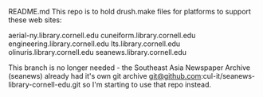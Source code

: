 README.md
This repo is to hold drush.make files for platforms to support these web sites:

aerial-ny.library.cornell.edu
cuneiform.library.cornell.edu
engineering.library.cornell.edu
lts.library.cornell.edu
olinuris.library.cornell.edu
seanews.library.cornell.edu

This branch is no longer needed - the Southeast Asia Newspaper Archive (seanews) already had it's own git archive git@github.com:cul-it/seanews-library-cornell-edu.git so I'm starting to use that repo instead.
